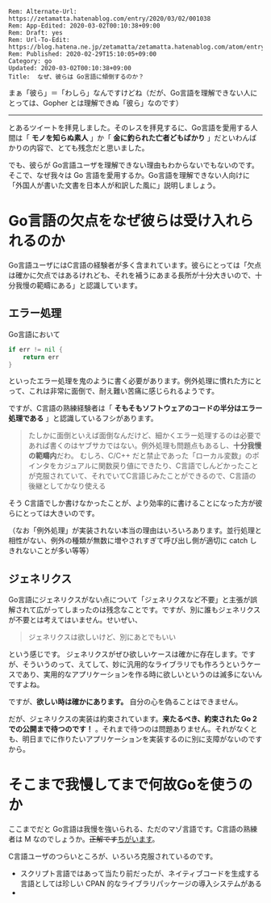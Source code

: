```header
Rem: Alternate-Url: https://zetamatta.hatenablog.com/entry/2020/03/02/001038
Rem: App-Edited: 2020-03-02T00:10:38+09:00
Rem: Draft: yes
Rem: Url-To-Edit: https://blog.hatena.ne.jp/zetamatta/zetamatta.hatenablog.com/atom/entry/26006613527847456
Rem: Published: 2020-02-29T15:10:05+09:00
Category: go
Updated: 2020-03-02T00:10:38+09:00
Title:  なぜ、彼らは Go言語に傾倒するのか？
```
まぁ「彼ら」＝「わしら」なんですけどね（だが、Go言語を理解できない人にとっては、Gopher とは理解できぬ「彼ら」なのです）

----

とあるツイートを拝見しました。そのレスを拝見するに、Go言語を愛用する人間は「 **モノを知らぬ素人** 」か「 **金に釣られた亡者どもばかり** 」だといわんばかりの内容で、とても残念だと思いました。

でも、彼らが Go言語ユーザを理解できない理由もわからないでもないのです。そこで、なぜ我々は Go 言語を愛用するか。Go言語を理解できない人向けに「外国人が書いた文書を日本人が和訳した風に」説明しましょう。


Go言語の欠点をなぜ彼らは受け入れられるのか
===============================

Go言語ユーザにはC言語の経験者が多く含まれています。彼らにとっては「欠点は確かに欠点ではあるけれども、それを補うにあまる長所が十分大きいので、十分我慢の範疇にある」と認識しています。

エラー処理
-------------

Go言語において

```go
if err != nil {
    return err
}
```

といったエラー処理を鬼のように書く必要があります。例外処理に慣れた方にとって、これは非常に面倒で、耐え難い苦痛に感じられるようです。

ですが、C言語の熟練経験者は「 **そもそもソフトウェアのコードの半分はエラー処理である** 」と認識しているフシがあります。

> たしかに面倒といえば面倒なんだけど、細かくエラー処理するのは必要であれば書くのはヤブサカではない。例外処理も問題点もあるし、**十分我慢の範疇内**だわ。
> むしろ、C/C++ だと禁止であった「ローカル変数」のポインタをカジュアルに関数戻り値にできたり、C言語でしんどかったことが克服されていて、それでいてC言語じみたことができるので、C言語の後継としてかなり使える

そう C言語でしか書けなかったことが、より効率的に書けることになった方が彼らにとっては大きいのです。

（なお「例外処理」が実装されない本当の理由はいろいろあります。並行処理と相性がない、例外の種類が無数に増やされすぎて呼び出し側が適切に catch しきれないことが多い等等）


ジェネリクス
---------------

Go言語にジェネリクスがない点について「ジェネリクスなど不要」と主張が誤解されて広がってしまったのは残念なことです。ですが、別に誰もジェネリクスが不要とは考えてはいません。せいぜい、

> ジェネリクスは欲しいけど、別にあとでもいい

という感じです。   ジェネリクスがぜひ欲しいケースは確かに存在します。ですが、そういうのって、えてして、妙に汎用的なライブラリでも作ろうというケースであり、実用的なアプリケーションを作る時に欲しいというのは滅多にないんですよね。

ですが、**欲しい時は確かにあります。** 自分の心を偽ることはできません。

だが、ジェネリクスの実装は約束されています。**来たるべき、約束された Go 2 での公開まで待つのです！** 。それまで待つのは問題ありません。それがなくとも、明日までに作りたいアプリケーションを実装するのに別に支障がないのですから。


そこまで我慢してまで何故Goを使うのか
===========================

ここまでだと Go言語は我慢を強いられる、ただのマゾ言語です。C言語の熟練者は M なのでしょうか。<del>正解です</del><ins>ちがいます</ins>。

C言語ユーザのつらいところが、いろいろ克服されているのです。

* スクリプト言語ではあって当たり前だったが、ネイティブコードを生成する言語としては珍しい CPAN 的なライブラリパッケージの導入システムがある
* 
